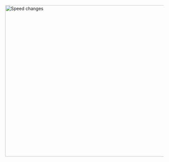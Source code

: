 <img width="640" height="480" alt="Speed ​​​​changes" src="https://github.com/user-attachments/assets/ec2dd826-62b0-4cd1-9f61-e242e5ad417e" />

